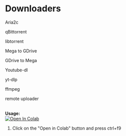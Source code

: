# Downloaders
Aria2c

qBittorrent

libtorrent

Mega to GDrive

GDrive to Mega

Youtube-dl

yt-dlp

ffmpeg

remote uploader

<br><b>Usage:</b>
<br>
<a href="https://colab.research.google.com/github/tf99921/AIO/blob/main/AIO_v5_1_compiled_by_jga_143.ipynb" target="_parent\"><img src="https://colab.research.google.com/assets/colab-badge.svg" alt="Open In Colab"/></a>
1. Click on the "Open in Colab" button and press ctrl+f9
